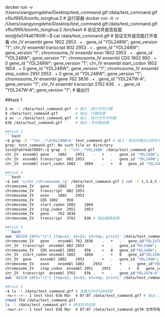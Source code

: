 docker run -v /Users/xiangyongdehe/Desktop/test_command.gtf:/data/test_command.gtf xfliu1995/bioinfo_tsinghua:2 # 运行容器
docker run -it -v /Users/xiangyongdehe/Desktop/test_command.gtf:/data/test_command.gtf xfliu1995/bioinfo_tsinghua:2 /bin/bash # 验证文件是否挂载
test@fa074a67909f:~$ cat /data/test_command.gtf # 验证文件是否能打开查看
chr_IV	ensembl	gene	1802	2953	.	+	.	gene_id "YDL248W"; gene_version "1";
chr_IV	ensembl	transcript	802	2953	.	+	.	gene_id "YDL248W"; gene_version "1";
chromosome_IV	ensembl	exon	1802	2953	.	+	.	gene_id "YDL248W"; gene_version "1";
chromosome_IV	ensembl	CDS	1802	950	.	+	0	gene_id "YDL248W"; gene_version "1";
chr_IV	ensembl	start_codon	1802	1804	.	+	0	gene_id "YDL248W"; gene_version "1";
chromosome_IV	ensembl	stop_codon	2951	2953	.	+	0	gene_id "YDL248W"; gene_version "1";
chromosome_IV	ensembl	gene	762	3836	.	+	.	gene_id "YDL247W-A"; gene_version "1";
chr_IV	ensembl	transcript	3762	836	.	+	.	gene_id "YDL247W-A"; gene_version "1"; # 输出行

##task 1
```bash
$ wc -l /data/test_command.gtf  # 输入：统计文件行数
8 /data/test_command.gtf        # 输出：行数结果
$ wc -m /data/test_command.gtf  # 输入：统计文件字符数
636 /data/test_command.gtf      # 输出：字符数结果

##task 2
```bash
~$ grep -E '^chr_.*\bYDL248W\b' test_command.gtf # 输入：筛选并输出示例文件中以 chr_ 起始，并且基因id为 YDL248W 的行
grep: test_command.gtf: No such file or directory
test@fa074a67909f:~$ grep -E '^chr_.*YDL248W' /data/test_command.gtf
chr_IV	ensembl	gene	1802	2953	.	+	.	gene_id "YDL248W"; gene_version "1";
chr_IV	ensembl	transcript	802	2953	.	+	.	gene_id "YDL248W"; gene_version "1";
chr_IV	ensembl	start_codon	1802	1804	.	+	0	gene_id "YDL248W"; gene_version "1"; # 输出：筛选结果

##task 3
```bash
~$ sed 's/chr_/chromosome_/g' /data/test_command.gtf | cut -f 1,3,4,5 # 将示例文件中的 chr_ 替换为 chromosome_ 并输出每行的第1，3，4，5列
chromosome_IV	gene	1802	2953
chromosome_IV	transcript	802	2953
chromosome_IV	exon	1802	2953
chromosome_IV	CDS	1802	950
chromosome_IV	start_codon	1802	1804
chromosome_IV	stop_codon	2951	2953
chromosome_IV	gene	762	3836
chromosome_IV	transcript	3762	836 # 输出替换结果

##task 4
```bash
awk 'BEGIN {OFS="\t"} {tmp=$2; $2=$3; $3=tmp; print}' /data/test_command.gtf | sort -k4,4n -k5,5n # 通过man命令以及更多的资料学习简单的 awk 命令，尝试互换示例文件的第2列和第3列，并且对输出结果利用 sort 命令依照第4和第5列数字大小排序，将最终结果输出到result.gtf文件中。
chromosome_IV	gene	ensembl	762	3836	.	+	.	gene_id"YDL247W-A";	gene_version	"1";
chr_IV	transcript	ensembl	802	2953	.	+	.	gene_id"YDL248W";	gene_version	"1";
chromosome_IV	CDS	ensembl	1802	950	.	+	0	gene_id"YDL248W";	gene_version	"1";
chr_IV	start_codon	ensembl	1802	1804	.	+	0	gene_id"YDL248W";	gene_version	"1";
chr_IV	gene	ensembl	1802	2953	.	+	.	gene_id	"YDL248W";	gene_version	"1";
chromosome_IV	exon	ensembl	1802	2953	.	+	.	gene_id"YDL248W";	gene_version	"1";
chromosome_IV	stop_codon	ensembl	2951	2953	.	+	0	gene_id	"YDL248W";	gene_version	"1";
chr_IV	transcript	ensembl	3762	836	.	+	.	gene_id"YDL247W-A";	gene_version	"1"; # 输出结果
awk 'BEGIN {OFS="\t"} {tmp=$2; $2=$3; $3=tmp; print}' /data/test_command.gtf | sort -k4,4n -k5,5n > result.gtf # 将最终结果输出到result.gtf文件中

##task 5
~$ ls -l /data/test_command.gtf # 查看文件的当前权限
-rw-r--r-- 1 test test 636 Mar  4 07:07 /data/test_command.gtf # 输出：文件所有者：读、写 (rw-)；用户组：读 (r--)；其他用户：读 (r--)
chmod 754 /data/test_command.gtf
ls -l /data/test_command.gtf # 修改文件权限
-rwxr-xr-- 1 test test 636 Mar  4 07:07 /data/test_command.gtf# 文件所有者（test）现在可以读、写、执行文件，用户组（test）可以读和执行文件，而其他用户只能读取文件
